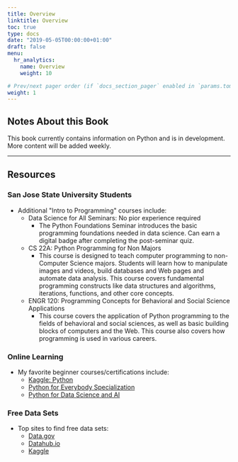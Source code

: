 ```yaml
---
title: Overview
linktitle: Overview
toc: true
type: docs
date: "2019-05-05T00:00:00+01:00"
draft: false
menu:
  hr_analytics:
    name: Overview
    weight: 10

# Prev/next pager order (if `docs_section_pager` enabled in `params.toml`)
weight: 1
---
```


## Notes About this Book

This book currently contains information on Python and is in development. More content will be added weekly.

---

## Resources

### San Jose State University Students

- Additional "Intro to Programming" courses include:
  - Data Science for All Seminars: No pior experience required
    - The Python Foundations Seminar introduces the basic programming foundations needed in data science. Can earn a digital badge after completing the post-seminar quiz.
  - CS 22A: Python Programming for Non Majors
    - This course is designed to teach computer programming to non-Computer Science majors. Students will learn how to manipulate images and videos, build databases and Web pages and automate data analysis. This course covers fundamental programming constructs like data structures and algorithms, iterations, functions, and other core concepts.
  - ENGR 120: Programming Concepts for Behavioral and Social Science Applications
    - This course covers the application of Python programming to the fields of behavioral and social sciences, as well as basic building blocks of computers and the Web. This course also covers how programming is used in various careers.

### Online Learning

- My favorite beginner courses/certifications include:
  - [Kaggle: Python](https://www.kaggle.com/learn/python)
  - [Python for Everybody Specialization](https://www.coursera.org/specializations/python)
  - [Python for Data Science and AI](https://www.coursera.org/learn/python-for-applied-data-science-ai)

### Free Data Sets

- Top sites to find free data sets:
  - [Data.gov](https://www.data.gov/)
  - [Datahub.io](https://datahub.io/collections)
  - [Kaggle](https://www.kaggle.com/datasets)